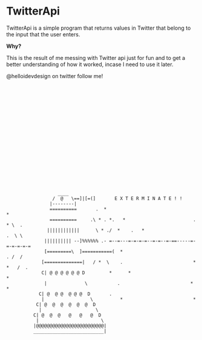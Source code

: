 # TwitterApi

TwitterApi is a simple program that returns values in Twitter that belong to the input that the user enters.



**Why?**

This is the result of me messing with Twitter api just for fun and to get a better understanding of how it worked, incase I need to use it later.

@helloidevdesign on twitter follow me!
```




















                   ____
                 /  @   \==]|[=(]       E X T E R M I N A T E ! !
                |--------|
                ==========       .  *                                     *
                ==========     .\ * . *.   *                         .    * \  .
               ||||||||||||      \ * ./  *    .   *                      .  \ \
              |||||||||| --]%%%%%% .- =--=---=-=-=-=--=-=--=-==-----=-=-=-=-=-=
              [=========\  ]===========(  *                             . /  /
             [==============|   / *  \    .                          *  *   /  .
             C| @ @ @ @ @ @ D         *      *                        *
              |              \           .                          *  *
            C| @  @ @  @ @ @  D       .
             |                 \          *                          *
           C| @  @  @  @  @  @  D
            |                    \ 
          C| @  @  @   @   @   @  D
           |                       \
          |@@@@@@@@@@@@@@@@@@@@@@@@@|
          __________________________|
```
